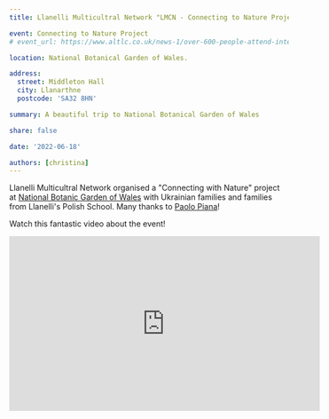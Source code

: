 ```yaml
---
title: Llanelli Multicultral Network "LMCN - Connecting to Nature Project"

event: Connecting to Nature Project
# event_url: https://www.altlc.co.uk/news-1/over-600-people-attend-international-family-celebration-of-food-to-mark-the-platinum-jubilee

location: National Botanical Garden of Wales.

address:
  street: Middleton Hall
  city: Llanarthne
  postcode: 'SA32 8HN'

summary: A beautiful trip to National Botanical Garden of Wales

share: false

date: '2022-06-18' 

authors: [christina]
---
```


Llanelli Multicultral Network organised a "Connecting with Nature" project at <a href="https://www.facebook.com/GardenofWales/" target="_blank">National Botanic Garden of Wales</a> with Ukrainian families and families from Llanelli's Polish School. Many thanks to <a href="https://www.facebook.com/paolo.piana.923/" target="_blank">Paolo Piana</a>!

Watch this fantastic video about the event!

<div style="margin-top: 0; text-align: center"><iframe width="560" height="315" src="https://www.youtube.com/embed/f_S924xiMqc" title="YouTube video player" frameborder="0" allow="accelerometer; autoplay; clipboard-write; encrypted-media; gyroscope; picture-in-picture" allowfullscreen></iframe></div>
